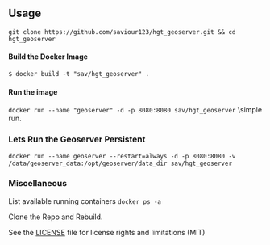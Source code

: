 ## Usage

`git clone https://github.com/saviour123/hgt_geoserver.git && cd hgt_geoserver`

#### Build the Docker Image
`$ docker build -t "sav/hgt_geoserver" .`

#### Run the image
`docker run --name "geoserver" -d -p 8080:8080 sav/hgt_geoserver` \\simple run.

### Lets Run the Geoserver Persistent
`docker run --name geoserver --restart=always -d -p 8080:8080 -v /data/geoserver_data:/opt/geoserver/data_dir sav/hgt_geoserver`

### Miscellaneous
List available running containers
`docker ps -a`


Clone the Repo and Rebuild. 

See the [LICENSE](LICENSE.md) file for license rights and limitations (MIT)


